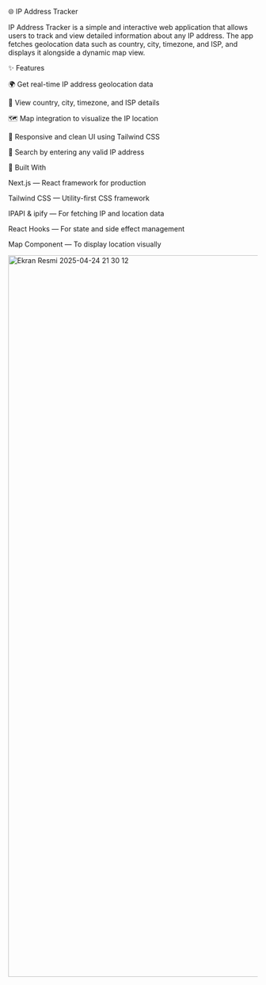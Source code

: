 🌐 IP Address Tracker

IP Address Tracker is a simple and interactive web application that allows users to track and view detailed information about any IP address. The app fetches geolocation data such as country, city, timezone, and ISP, and displays it alongside a dynamic map view.

✨ Features

🌍 Get real-time IP address geolocation data

🧭 View country, city, timezone, and ISP details

🗺️ Map integration to visualize the IP location

📱 Responsive and clean UI using Tailwind CSS

🎯 Search by entering any valid IP address

🔧 Built With

Next.js — React framework for production

Tailwind CSS — Utility-first CSS framework

IPAPI & ipify — For fetching IP and location data

React Hooks — For state and side effect management

Map Component — To display location visually


<img width="1457" alt="Ekran Resmi 2025-04-24 21 30 12" src="https://github.com/user-attachments/assets/d4d6224b-aa03-42a1-b7db-7b85fb61e151" />




